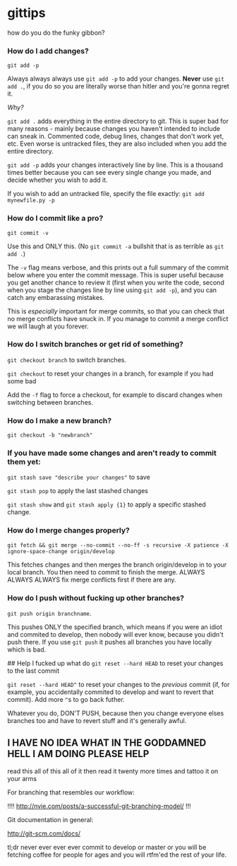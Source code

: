 # gittips
how do you do the funky gibbon?

### How do I add changes?
`git add -p`

Always always always use `git add -p` to add your changes.
**Never** use `git add .`, if you do so you are literally worse than hitler and you're gonna regret it.

*Why?*


`git add .` adds everything in the entire directory to git.
This is super bad for many reasons - mainly because changes you haven't intended to include can sneak in. Commented code, debug lines, changes that don't work yet, etc. Even worse is untracked files, they are also included when you add the entire directory.


`git add -p` adds your changes interactively line by line. This is a thousand times better because you can see every single change you made, and decide whether you wish to add it.

If you wish to add an untracked file, specify the file exactly: `git add mynewfile.py -p`

### How do I commit like a pro?

`git commit -v` 

Use this and ONLY this. (No `git commit -a` bullshit that is as terrible as `git add .`)

The `-v` flag means verbose, and this prints out a full summary of the commit below where you enter the commit message. This is super useful because you get another chance to review it (first when you write the code, second when you stage the changes line by line using `git add -p`), and you can catch any embarassing mistakes.

This is *especially* important for merge commits, so that you can check that no merge conflicts have snuck in. If you manage to commit a merge conflict we will laugh at you forever.

### How do I switch branches or get rid of something?

`git checkout branch` to switch branches. 

`git checkout` to reset your changes in a branch, for example if you had some bad 

Add the `-f` flag to force a checkout, for example to discard changes when switching between branches.

### How do I make a new branch?

`git checkout -b "newbranch"`


### If you have made some changes and aren't ready to commit them yet:
`git stash save "describe your changes"` to save

`git stash pop` to apply the last stashed changes

`git stash show` and `git stash apply {1}` to apply a specific stashed change.


### How do I merge changes properly?
`git fetch && git merge --no-commit --no-ff -s recursive -X patience -X ignore-space-change origin/develop` 

This fetches changes and then merges the branch origin/develop in to your local branch. You then need to commit to finish the merge. ALWAYS ALWAYS ALWAYS fix merge conflicts first if there are any. 


### How do I push without fucking up other branches?
`git push origin branchname`.

This pushes ONLY the specified branch, which means if you were an idiot and commited to develop, then nobody will ever know, because you didn't push there. If you use `git push` it pushes all branches you have locally which is bad.

## Help I fucked up what do
`git reset --hard HEAD` to reset your changes to the last commit

`git reset --hard HEAD^` to reset your changes to the *previous* commit (if, for example, you accidentally commited to develop and want to revert that commit). Add more `^`s to go back futher.

Whatever you do, DON'T PUSH, because then you change everyone elses branches too and have to revert stuff and it's generally awful.


## I HAVE NO IDEA WHAT IN THE GODDAMNED HELL I AM DOING PLEASE HELP
read this all of this all of it then read it twenty more times and tattoo it on your arms

For branching that resembles our workflow:

!!!! http://nvie.com/posts/a-successful-git-branching-model/ !!! 

Git documentation in general:

http://git-scm.com/docs/

tl;dr never ever ever ever commit to develop or master or you will be fetching coffee for people for ages and you will rtfm'ed the rest of your life.
